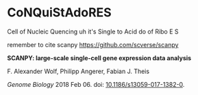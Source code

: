 # CoNQuiStAdoRES
Cell of Nucleic Quencing uh it's Single to Acid do of Ribo E S



remember to cite scanpy https://github.com/scverse/scanpy 

**SCANPY: large-scale single-cell gene expression data analysis**

F. Alexander Wolf, Philipp Angerer, Fabian J. Theis

*Genome Biology* 2018 Feb 06. doi: [10.1186/s13059-017-1382-0](https://doi.org/10.1186/s13059-017-1382-0).